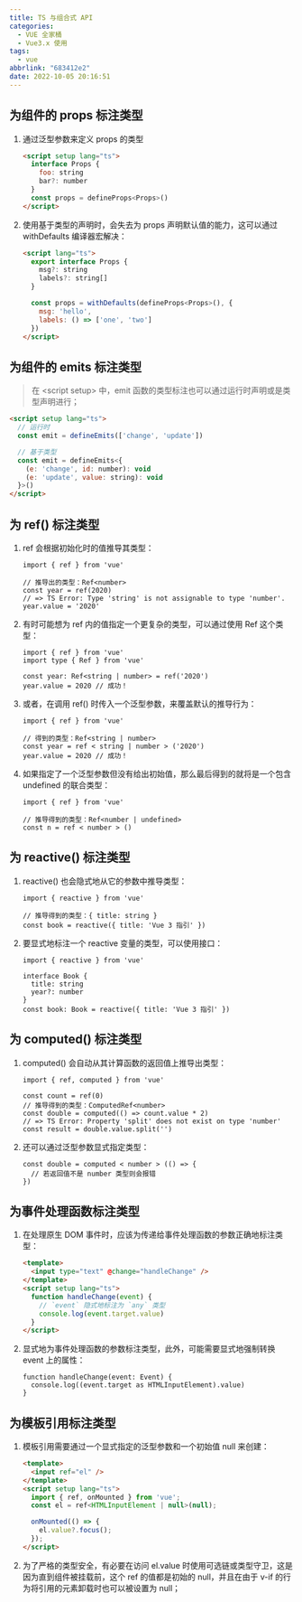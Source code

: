 ```yaml
---
title: TS 与组合式 API
categories:
  - VUE 全家桶
  - Vue3.x 使用
tags:
  - vue
abbrlink: "683412e2"
date: 2022-10-05 20:16:51
---
```


## 为组件的 props 标注类型
1. 通过泛型参数来定义 props 的类型
    ```HTML
    <script setup lang="ts">
      interface Props {
        foo: string
        bar?: number
      }
      const props = defineProps<Props>()
    </script>
    ```
2. 使用基于类型的声明时，会失去为 props 声明默认值的能力，这可以通过 withDefaults 编译器宏解决：
    ```HTML
    <script lang="ts">
      export interface Props {
        msg?: string
        labels?: string[]
      }
    
      const props = withDefaults(defineProps<Props>(), {
        msg: 'hello',
        labels: () => ['one', 'two']
      })
    </script>
    ```

## 为组件的 emits 标注类型
> 在 \<script setup> 中，emit 函数的类型标注也可以通过运行时声明或是类型声明进行；
```HTML
<script setup lang="ts">
  // 运行时
  const emit = defineEmits(['change', 'update'])

  // 基于类型
  const emit = defineEmits<{
    (e: 'change', id: number): void
    (e: 'update', value: string): void
  }>()
</script>
```

## 为 ref() 标注类型
1. ref 会根据初始化时的值推导其类型：
    ```TS
    import { ref } from 'vue'
    
    // 推导出的类型：Ref<number>
    const year = ref(2020)
    // => TS Error: Type 'string' is not assignable to type 'number'.
    year.value = '2020'
    ```
2. 有时可能想为 ref 内的值指定一个更复杂的类型，可以通过使用 Ref 这个类型：
    ```TS
    import { ref } from 'vue'
    import type { Ref } from 'vue'
    
    const year: Ref<string | number> = ref('2020')
    year.value = 2020 // 成功！
    ```
3. 或者，在调用 ref() 时传入一个泛型参数，来覆盖默认的推导行为：
    ```TS
    import { ref } from 'vue'
    
    // 得到的类型：Ref<string | number>
    const year = ref < string | number > ('2020')
    year.value = 2020 // 成功！
    ```
4. 如果指定了一个泛型参数但没有给出初始值，那么最后得到的就将是一个包含 undefined 的联合类型：
    ```TS
    import { ref } from 'vue'
    
    // 推导得到的类型：Ref<number | undefined>
    const n = ref < number > ()
    ```

## 为 reactive() 标注类型
1. reactive() 也会隐式地从它的参数中推导类型：
    ```TS
    import { reactive } from 'vue'
    
    // 推导得到的类型：{ title: string }
    const book = reactive({ title: 'Vue 3 指引' })
    ```
2. 要显式地标注一个 reactive 变量的类型，可以使用接口：
    ```TS
    import { reactive } from 'vue'
    
    interface Book {
      title: string
      year?: number
    }
    const book: Book = reactive({ title: 'Vue 3 指引' })
    ```

## 为 computed() 标注类型
1. computed() 会自动从其计算函数的返回值上推导出类型：
    ```TS
    import { ref, computed } from 'vue'
    
    const count = ref(0)
    // 推导得到的类型：ComputedRef<number>
    const double = computed(() => count.value * 2)
    // => TS Error: Property 'split' does not exist on type 'number'
    const result = double.value.split('')
    ```
2. 还可以通过泛型参数显式指定类型：
    ```TS
    const double = computed < number > (() => {
      // 若返回值不是 number 类型则会报错
    })
    ```

## 为事件处理函数标注类型
1. 在处理原生 DOM 事件时，应该为传递给事件处理函数的参数正确地标注类型：
    ```HTML
    <template>
      <input type="text" @change="handleChange" />
    </template>
    <script setup lang="ts">
      function handleChange(event) {
        // `event` 隐式地标注为 `any` 类型
        console.log(event.target.value)
      }
    </script>
    ```
2. 显式地为事件处理函数的参数标注类型，此外，可能需要显式地强制转换  event  上的属性：
    ```TS
    function handleChange(event: Event) {
      console.log((event.target as HTMLInputElement).value)
    }
    ```

## 为模板引用标注类型
1. 模板引用需要通过一个显式指定的泛型参数和一个初始值 null 来创建：
    ```HTML
    <template>
      <input ref="el" />
    </template>
    <script setup lang="ts">
      import { ref, onMounted } from 'vue';
      const el = ref<HTMLInputElement | null>(null);
    
      onMounted(() => {
        el.value?.focus();
      });
    </script>
    ```
2. 为了严格的类型安全，有必要在访问  el.value  时使用可选链或类型守卫，这是因为直到组件被挂载前，这个 ref 的值都是初始的  null，并且在由于  v-if  的行为将引用的元素卸载时也可以被设置为 null；
